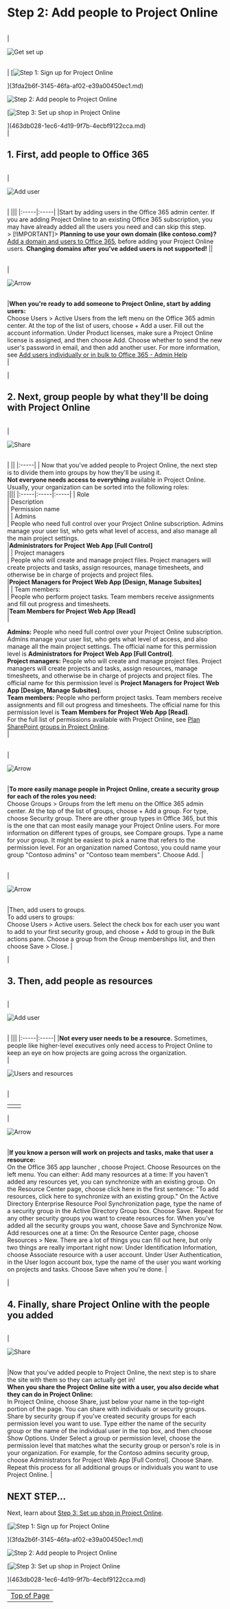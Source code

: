

# Step 2: Add people to Project Online

|||
|:-----|:-----|
|
  
    
    
![Get set up](images/6b503a9c-4ef0-409b-ab56-09e804cfe0c3.png)
  
    
    

  
    
    

  
    
    
 <br/> | [![Step 1: Sign up for Project Online](images/f82f0100-dc58-47d6-960a-28db901de6d8.png)
  
    
    
](3fda2b6f-3145-46fa-af02-e39a00450ec1.md)
  
    
    

  
    
    
![Step 2: Add people to Project Online](images/1e3028cb-08d7-482c-b57c-c2f24a4951a0.png)
  
    
    

  
    
    
 [![Step 3: Set up shop in Project Online](images/e27ceef5-1c39-43e4-92ac-300d58fb65c8.png)
  
    
    
](463db028-1ec6-4d19-9f7b-4ecbf9122cca.md) <br/> |
   

## 1. First, add people to Office 365
<a name="__top"> </a>


|||
|:-----|:-----|
|
  
    
    
![Add user](images/adf53af3-c248-4fd8-95fd-26c2a7cdb3e4.png)
  
    
    

  
    
    

  
    
    
 <br/> |
|||
|:-----|:-----|
|Start by adding users in the Office 365 admin center. If you are adding Project Online to an existing Office 365 subscription, you may have already added all the users you need and can skip this step.  <br/> > [!IMPORTANT]> **Planning to use your own domain (like contoso.com)?** [Add a domain and users to Office 365](http://technet.microsoft.com/library/6383f56d-3d09-4dcb-9b41-b5f5a5efd611%28Office.14%29.aspx), before adding your Project Online users. **Changing domains after you've added users is not supported!**         ||
   

|||
|:-----|:-----|
|
  
    
    
![Arrow](images/2005a697-28c3-44a3-9194-3a1e2af483ac.png)
  
    
    

  
    
    

  
    
    
 <br/> |**When you're ready to add someone to Project Online, start by adding users:** <br/> 
Choose Users > Active Users from the left menu on the Office 365 admin center. At the top of the list of users, choose + Add a user. Fill out the account information. Under Product licenses, make sure a Project Online license is assigned, and then choose Add. Choose whether to send the new user's password in email, and then add another user. For more information, see  [Add users individually or in bulk to Office 365 - Admin Help](http://technet.microsoft.com/library/1970f7d6-03b5-442f-b385-5880b9c256ec%28Office.14%29.aspx) <br/> |
   
|
   

## 2. Next, group people by what they'll be doing with Project Online
<a name="__top"> </a>


|||
|:-----|:-----|
|
  
    
    
![Share](images/94aea025-98ff-4a16-af99-3f91e31ed1e9.png)
  
    
    

  
    
    

  
    
    
 <br/> |
||
|:-----|
| Now that you've added people to Project Online, the next step is to divide them into groups by how they'll be using it. <br/> **Not everyone needs access to everything** available in Project Online. Usually, your organization can be sorted into the following roles: <br/> ||||
|:-----|:-----|:-----|
| Role <br/> | Description <br/> | Permission name <br/> |
| Admins <br/> | People who need full control over your Project Online subscription. Admins manage your user list, who gets what level of access, and also manage all the main project settings. <br/> |**Administrators for Project Web App [Full Control]** <br/> |
| Project managers <br/> | People who will create and manage project files. Project managers will create projects and tasks, assign resources, manage timesheets, and otherwise be in charge of projects and project files. <br/> |**Project Managers for Project Web App [Design, Manage Subsites]** <br/> |
| Team members: <br/> | People who perform project tasks. Team members receive assignments and fill out progress and timesheets. <br/> |**Team Members for Project Web App [Read]** <br/> |
   
 **Admins:** People who need full control over your Project Online subscription. Admins manage your user list, who gets what level of access, and also manage all the main project settings. The official name for this permission level is **Administrators for Project Web App [Full Control]**.  <br/> **Project managers:** People who will create and manage project files. Project managers will create projects and tasks, assign resources, manage timesheets, and otherwise be in charge of projects and project files. The official name for this permission level is **Project Managers for Project Web App [Design, Manage Subsites]**.  <br/> **Team members:** People who perform project tasks. Team members receive assignments and fill out progress and timesheets. The official name for this permission level is **Team Members for Project Web App [Read]**.  <br/>  For the full list of permissions available with Project Online, see [Plan SharePoint groups in Project Online](212275d0-a32b-4560-97c5-1499616b8787.md).  <br/> |
   

|||
|:-----|:-----|
|
  
    
    
![Arrow](images/2005a697-28c3-44a3-9194-3a1e2af483ac.png)
  
    
    

  
    
    

  
    
    
 <br/> |**To more easily manage people in Project Online, create a security group for each of the roles you need:** <br/> 
Choose Groups > Groups from the left menu on the Office 365 admin center. At the top of the list of groups, choose + Add a group. For type, choose Security group. There are other group types in Office 365, but this is the one that can most easily manage your Project Online users. For more information on different types of groups, see Compare groups. Type a name for your group. It might be easiest to pick a name that refers to the permission level. For an organization named Contoso, you could name your group "Contoso admins" or "Contoso team members". Choose Add. |
   

|||
|:-----|:-----|
|
  
    
    
![Arrow](images/2005a697-28c3-44a3-9194-3a1e2af483ac.png)
  
    
    

  
    
    

  
    
    
 <br/> |Then, add users to groups.  <br/> To add users to groups:  <br/> 
Choose Users > Active users. Select the check box for each user you want to add to your first security group, and choose + Add to group in the Bulk actions pane. Choose a group from the Group memberships list, and then choose Save > Close. |
   
|
   

## 3. Then, add people as resources
<a name="__top"> </a>


|||
|:-----|:-----|
|
  
    
    
![Add user](images/adf53af3-c248-4fd8-95fd-26c2a7cdb3e4.png)
  
    
    

  
    
    

  
    
    
 <br/> |
|||
|:-----|:-----|
|**Not every user needs to be a resource.** Sometimes, people like higher-level executives only need access to Project Online to keep an eye on how projects are going across the organization. <br/> |
  
    
    
![Users and resources](images/2cc5476a-68eb-4f42-8ca4-6e1c672f2c0c.png)
  
    
    

  
    
    

  
    
    
 <br/> |
   

|||
|:-----|:-----|
|||
|
  
    
    
![Arrow](images/2005a697-28c3-44a3-9194-3a1e2af483ac.png)
  
    
    

  
    
    

  
    
    
 <br/> |**If you know a person will work on projects and tasks, make that user a resource:** <br/> 
On the Office 365 app launcher , choose Project.  Choose Resources on the left menu. You can either:   Add many resources at a time: If you haven't added any resources yet, you can synchronize with an existing group.   On the Resource Center page, choose click here in the first sentence: "To add resources, click here to synchronize with an existing group."   On the Active Directory Enterprise Resource Pool Synchronization page, type the name of a security group in the Active Directory Group box.   Choose Save.   Repeat for any other security groups you want to create resources for. When you've added all the security groups you want, choose Save and Synchronize Now.   Add resources one at a time:   On the Resource Center page, choose Resources > New.   There are a lot of things you can fill out here, but only two things are really important right now:   Under Identification Information, choose Associate resource with a user account.   Under User Authentication, in the User logon account box, type the name of the user you want working on projects and tasks.   Choose Save when you're done.  |
   
|
   

## 4. Finally, share Project Online with the people you added
<a name="__top"> </a>


|||
|:-----|:-----|
|
  
    
    
![Share](images/94aea025-98ff-4a16-af99-3f91e31ed1e9.png)
  
    
    

  
    
    

  
    
    
 <br/> |Now that you've added people to Project Online, the next step is to share the site with them so they can actually get in!  <br/> **When you share the Project Online site with a user, you also decide what they can do in Project Online:** <br/> 
In Project Online, choose Share, just below your name in the top-right portion of the page. You can share with individuals or security groups. Share by security group if you've created security groups for each permission level you want to use. Type either the name of the security group or the name of the individual user in the top box, and then choose Show Options. Under Select a group or permission level, choose the permission level that matches what the security group or person's role is in your organization. For example, for the Contoso admins security group, choose Administrators for Project Web App [Full Control]. Choose Share. Repeat this process for all additional groups or individuals you want to use Project Online. |
   

## NEXT STEP...
<a name="__top"> </a>

Next, learn about  [Step 3: Set up shop in Project Online](463db028-1ec6-4d19-9f7b-4ecbf9122cca.md).
  
    
    
 [![Step 1: Sign up for Project Online](images/f82f0100-dc58-47d6-960a-28db901de6d8.png)
  
    
    
](3fda2b6f-3145-46fa-af02-e39a00450ec1.md)
  
    
    
![Step 2: Add people to Project Online](images/be1ca863-defe-4156-a5b1-68cea288476f.png)
  
    
    
 [![Step 3: Set up shop in Project Online](images/e002dacf-722f-4af8-9d22-b606d22a8051.png)
  
    
    
](463db028-1ec6-4d19-9f7b-4ecbf9122cca.md)
  
    
    

||
|:-----|
| [Top of Page](3fda2b6f-3145-46fa-af02-e39a00450ec1.md#__top)|
   